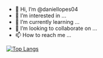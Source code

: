 - 👋 Hi, I’m @daniellopes04
- 👀 I’m interested in ...
- 🌱 I’m currently learning ...
- 💞️ I’m looking to collaborate on ...
- 📫 How to reach me ...

[![Top Langs](https://github-readme-stats.vercel.app/api/top-langs/?username=daniellopes04&layout=compact&hide=jupyter%20notebook)](https://github.com/anuraghazra/github-readme-stats)

<!---
daniellopes04/daniellopes04 is a ✨ special ✨ repository because its `README.md` (this file) appears on your GitHub profile.
You can click the Preview link to take a look at your changes.
--->
